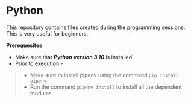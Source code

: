 # Python

This repository contains files created during the programming sessions. This is very useful for beginners.

**Prerequesites**

- Make sure that ***Python version 3.10*** is installed.
- Prior to execution:-
> -   Make sure to install pipenv using the command ```pip install pipenv```
> -   Run the command ```pipenv install``` to install all the dependent modules
